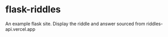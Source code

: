 # flask-riddles
 An example flask site. Display the riddle and answer sourced from riddles-api.vercel.app
